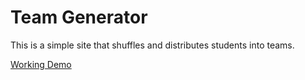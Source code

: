 # Team Generator
This is a simple site that shuffles and distributes students into teams.

[Working Demo](http://jeff.how/demo/team-generator/)